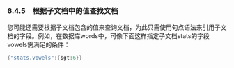 ### 6.4.5　根据子文档中的值查找文档

您可能还需要根据子文档包含的值来查询文档，为此只需使用句点语法来引用子文档的字段。例如，在数据库words中，可像下面这样指定子文档stats的字段vowels需满足的条件：

```go
{"stats.vowels":{$gt:6}}
```

